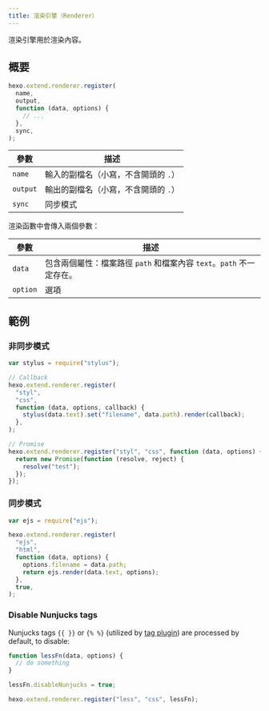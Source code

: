 ```yaml
---
title: 渲染引擎（Renderer）
---
```


渲染引擎用於渲染內容。

## 概要

```js
hexo.extend.renderer.register(
  name,
  output,
  function (data, options) {
    // ...
  },
  sync,
);
```

| 參數     | 描述                                 |
| -------- | ------------------------------------ |
| `name`   | 輸入的副檔名（小寫，不含開頭的 `.`） |
| `output` | 輸出的副檔名（小寫，不含開頭的 `.`） |
| `sync`   | 同步模式                             |

渲染函數中會傳入兩個參數：

| 參數     | 描述                                                                 |
| -------- | -------------------------------------------------------------------- |
| `data`   | 包含兩個屬性：檔案路徑 `path` 和檔案內容 `text`。`path` 不一定存在。 |
| `option` | 選項                                                                 |

## 範例

### 非同步模式

```js
var stylus = require("stylus");

// Callback
hexo.extend.renderer.register(
  "styl",
  "css",
  function (data, options, callback) {
    stylus(data.text).set("filename", data.path).render(callback);
  },
);

// Promise
hexo.extend.renderer.register("styl", "css", function (data, options) {
  return new Promise(function (resolve, reject) {
    resolve("test");
  });
});
```

### 同步模式

```js
var ejs = require("ejs");

hexo.extend.renderer.register(
  "ejs",
  "html",
  function (data, options) {
    options.filename = data.path;
    return ejs.render(data.text, options);
  },
  true,
);
```

### Disable Nunjucks tags

Nunjucks tags `{{ }}` or `{% %}` (utilized by [tag plugin](/docs/tag-plugins)) are processed by default, to disable:

```js
function lessFn(data, options) {
  // do something
}

lessFn.disableNunjucks = true;

hexo.extend.renderer.register("less", "css", lessFn);
```

